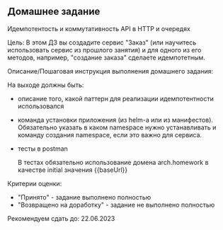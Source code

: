 ## Домашнее задание
Идемпотентость и коммутативность API в HTTP и очередях

Цель:
В этом ДЗ вы создадите сервис "Заказ" (или научитесь использовать сервис из прошлого занятия) и для одного из его методов, например, "создание заказа" сделаете идемпотетным.

Описание/Пошаговая инструкция выполнения домашнего задания:

На выходе должны быть:

- описание того, какой паттерн для реализации идемпотентности использовался
- команда установки приложения (из helm-а или из манифестов). Обязательно указать в каком namespace нужно устанавливать и команду создания namespace, если это важно для сервиса.
- тесты в postman
 
  В тестах обязательно использование домена arch.homework в качестве initial значения {{baseUrl}}

Критерии оценки:
- "Принято" - задание выполнено полностью
- "Возвращено на доработку" - задание не выполнено полностью

Рекомендуем сдать до: 22.06.2023


